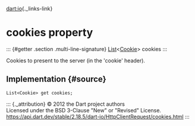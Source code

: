 [dart:io](../../dart-io/dart-io-library){._links-link}

cookies property
================

::: {#getter .section .multi-line-signature}
[List](../../dart-core/list-class)\<[Cookie](../cookie-class)\> cookies
:::

Cookies to present to the server (in the \'cookie\' header).

Implementation {#source}
--------------

``` {.language-dart data-language="dart"}
List<Cookie> get cookies;
```

::: {._attribution}
© 2012 the Dart project authors\
Licensed under the BSD 3-Clause \"New\" or \"Revised\" License.\
<https://api.dart.dev/stable/2.18.5/dart-io/HttpClientRequest/cookies.html>
:::
